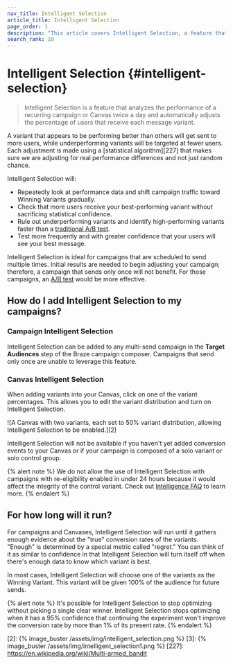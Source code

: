 ```yaml
---
nav_title: Intelligent Selection
article_title: Intelligent Selection
page_order: 1
description: "This article covers Intelligent Selection, a feature that analyzes the performance of a recurring campaign or Canvas twice a day and automatically adjusts the percentage of users that receive each message variant."
search_rank: 10
---
```


# Intelligent Selection {#intelligent-selection}

> Intelligent Selection is a feature that analyzes the performance of a recurring campaign or Canvas twice a day and automatically adjusts the percentage of users that receive each message variant. 

A variant that appears to be performing better than others will get sent to more users, while underperforming variants will be targeted at fewer users. Each adjustment is made using a [statistical algorithm][227] that makes sure we are adjusting for real performance differences and not just random chance.

Intelligent Selection will:
- Repeatedly look at performance data and shift campaign traffic toward Winning Variants gradually.
- Check that more users receive your best-performing variant without sacrificing statistical confidence.
- Rule out underperforming variants and identify high-performing variants faster than a [traditional A/B test][1].
- Test more frequently and with greater confidence that your users will see your best message. 

Intelligent Selection is ideal for campaigns that are scheduled to send multiple times. Initial results are needed to begin adjusting your campaign; therefore, a campaign that sends only once will not benefit. For those campaigns, an [A/B test][1] would be more effective.

## How do I add Intelligent Selection to my campaigns?

### Campaign Intelligent Selection
Intelligent Selection can be added to any multi-send campaign in the **Target Audiences** step of the Braze campaign composer. Campaigns that send only once are unable to leverage this feature.

### Canvas Intelligent Selection
When adding variants into your Canvas, click on one of the variant percentages. This allows you to edit the variant distribution and turn on Intelligent Selection.

![A Canvas with two variants, each set to 50% variant distribution, allowing Intelligent Selection to be enabled.][2]

Intelligent Selection will not be available if you haven't yet added conversion events to your Canvas or if your campaign is composed of a solo variant or solo control group.

{% alert note %}
We do not allow the use of Intelligent Selection with campaigns with re-eligibility enabled in under 24 hours because it would affect the integrity of the control variant. Check out [Intelligence FAQ]({{site.baseurl}}/user_guide/intelligence/faqs/#why-is-re-eligibility-not-available-when-combined-with-intelligent-selection) to learn more.
{% endalert %}

## For how long will it run?

For campaigns and Canvases, Intelligent Selection will run until it gathers enough evidence about the "true" conversion rates of the variants. "Enough" is determined by a special metric called "regret." You can think of it as similar to confidence in that Intelligent Selection will turn itself off when there's enough data to know which variant is best.

In most cases, Intelligent Selection will choose one of the variants as the Winning Variant. This variant will be given 100% of the audience for future sends.

{% alert note %}
It's possible for Intelligent Selection to stop optimizing without picking a single clear winner. Intelligent Selection stops optimizing when it has a 95% confidence that continuing the experiment won't improve the conversion rate by more than 1% of its present rate.
{% endalert %}

[1]: {{site.baseurl}}/user_guide/intelligence/multivariate_testing/
[2]: {% image_buster /assets/img/intelligent_selection.png %}
[3]: {% image_buster /assets/img/intelligent_selection1.png %}
[227]: https://en.wikipedia.org/wiki/Multi-armed_bandit

